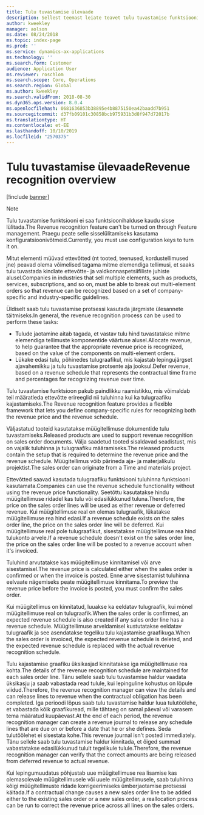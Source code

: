 ```yaml
---
title: Tulu tuvastamise ülevaade
description: Sellest teemast leiate teavet tulu tuvastamise funktsiooni kohta. See funktsioon pakub paindlikku raamistikku, mis võimaldab teil määratleda ettevõtte erireeglid nii tuluhinna kui ka tulugraafiku kajastamiseks mitme elemendiga tellimuste puhul.
author: kweekley
manager: aolson
ms.date: 08/24/2018
ms.topic: index-page
ms.prod: ''
ms.service: dynamics-ax-applications
ms.technology: ''
ms.search.form: Customer
audience: Application User
ms.reviewer: roschlom
ms.search.scope: Core, Operations
ms.search.region: Global
ms.author: kweekley
ms.search.validFrom: 2018-08-30
ms.dyn365.ops.version: 8.0.4
ms.openlocfilehash: 0681636853b38895e4b8875150ea42baadd7b951
ms.sourcegitcommit: d37fb09101c30858bcb975931b3d8f947d72017b
ms.translationtype: HT
ms.contentlocale: et-EE
ms.lasthandoff: 10/10/2019
ms.locfileid: "2570375"
---
```

# <a name="revenue-recognition-overview"></a><span data-ttu-id="d7266-104">Tulu tuvastamise ülevaade</span><span class="sxs-lookup"><span data-stu-id="d7266-104">Revenue recognition overview</span></span>

[!include [banner](../includes/banner.md)]

> [!NOTE]
> <span data-ttu-id="d7266-105">Tulu tuvastamise funktsiooni ei saa funktsioonihalduse kaudu sisse lülitada.</span><span class="sxs-lookup"><span data-stu-id="d7266-105">The Revenue recognition feature can't be turned on through Feature management.</span></span> <span data-ttu-id="d7266-106">Praegu peate selle sisselülitamiseks kasutama konfiguratsioonivõtmeid.</span><span class="sxs-lookup"><span data-stu-id="d7266-106">Currently, you must use configuration keys to turn it on.</span></span>

<span data-ttu-id="d7266-107">Mitut elementi müüvad ettevõtted (nt tooted, teenused, kordustellimused jne) peavad olema võimelised tagama mitme elemendiga tellimusi, et saaks tulu tuvastada kindlate ettevõtte- ja valdkonnaspetsiifiliste juhiste alusel.</span><span class="sxs-lookup"><span data-stu-id="d7266-107">Companies in industries that sell multiple elements, such as products, services, subscriptions, and so on, must be able to break out multi-element orders so that revenue can be recognized based on a set of company-specific and industry-specific guidelines.</span></span>

<span data-ttu-id="d7266-108">Üldiselt saab tulu tuvastamise protsessi kasutada järgmiste ülesannete täitmiseks.</span><span class="sxs-lookup"><span data-stu-id="d7266-108">In general, the revenue recognition process can be used to perform these tasks:</span></span>

* <span data-ttu-id="d7266-109">Tulude jaotamine aitab tagada, et vastav tulu hind tuvastatakse mitme elemendiga tellimuste komponentide väärtuse alusel.</span><span class="sxs-lookup"><span data-stu-id="d7266-109">Allocate revenue, to help guarantee that the appropriate revenue price is recognized, based on the value of the components on multi-element orders.</span></span>
* <span data-ttu-id="d7266-110">Lükake edasi tulu, põhinedes tulugraafikul, mis kajastab lepingujärgset ajavahemikku ja tulu tuvastamise protsente aja jooksul.</span><span class="sxs-lookup"><span data-stu-id="d7266-110">Defer revenue, based on a revenue schedule that represents the contractual time frame and percentages for recognizing revenue over time.</span></span>

<span data-ttu-id="d7266-111">Tulu tuvastamise funktsioon pakub paindlikku raamistikku, mis võimaldab teil määratleda ettevõtte erireeglid nii tuluhinna kui ka tulugraafiku kajastamiseks.</span><span class="sxs-lookup"><span data-stu-id="d7266-111">The Revenue recognition feature provides a flexible framework that lets you define company-specific rules for recognizing both the revenue price and the revenue schedule.</span></span>

<span data-ttu-id="d7266-112">Väljastatud tooteid kasutatakse müügitellimuse dokumentide tulu tuvastamiseks.</span><span class="sxs-lookup"><span data-stu-id="d7266-112">Released products are used to support revenue recognition on sales order documents.</span></span> <span data-ttu-id="d7266-113">Välja saadetud tooted sisaldavad seadistust, mis on vajalik tuluhinna ja tulugraafiku määramiseks.</span><span class="sxs-lookup"><span data-stu-id="d7266-113">The released products contain the setup that is required to determine the revenue price and the revenue schedule.</span></span> <span data-ttu-id="d7266-114">Müügitellimus võib pärineda aja- ja materjalikulu projektist.</span><span class="sxs-lookup"><span data-stu-id="d7266-114">The sales order can originate from a Time and materials project.</span></span>

<span data-ttu-id="d7266-115">Ettevõtted saavad kasutada tulugraafiku funktsiooni tuluhinna funktsiooni kasutamata.</span><span class="sxs-lookup"><span data-stu-id="d7266-115">Companies can use the revenue schedule functionality without using the revenue price functionality.</span></span> <span data-ttu-id="d7266-116">Seetõttu kasutatakse hindu müügitellimuse ridadel kas tulu või edasilükkunud tuluna.</span><span class="sxs-lookup"><span data-stu-id="d7266-116">Therefore, the price on the sales order lines will be used as either revenue or deferred revenue.</span></span> <span data-ttu-id="d7266-117">Kui müügitellimuse real on olemas tulugraafik, lükatakse müügitellimuse rea hind edasi.</span><span class="sxs-lookup"><span data-stu-id="d7266-117">If a revenue schedule exists on the sales order line, the price on the sales order line will be deferred.</span></span> <span data-ttu-id="d7266-118">Kui müügitellimuse real pole tulugraafikut, sisestatakse müügitellimuse rea hind tulukonto arvele.</span><span class="sxs-lookup"><span data-stu-id="d7266-118">If a revenue schedule doesn't exist on the sales order line, the price on the sales order line will be posted to a revenue account when it's invoiced.</span></span>

<span data-ttu-id="d7266-119">Tuluhind arvutatakse kas müügitellimuse kinnitamisel või arve sisestamisel.</span><span class="sxs-lookup"><span data-stu-id="d7266-119">The revenue price is calculated either when the sales order is confirmed or when the invoice is posted.</span></span> <span data-ttu-id="d7266-120">Enne arve sisestamist tuluhinna eelvaate nägemiseks peate müügitellimuse kinnitama.</span><span class="sxs-lookup"><span data-stu-id="d7266-120">To preview the revenue price before the invoice is posted, you must confirm the sales order.</span></span>

<span data-ttu-id="d7266-121">Kui müügitellimus on kinnitatud, luuakse ka eeldatav tulugraafik, kui mõnel müügitellimuse real on tulugraafik.</span><span class="sxs-lookup"><span data-stu-id="d7266-121">When the sales order is confirmed, an expected revenue schedule is also created if any sales order line has a revenue schedule.</span></span> <span data-ttu-id="d7266-122">Müügitellimuse arveldamisel kustutatakse eeldatav tulugraafik ja see asendatakse tegeliku tulu kajastamise graafikuga.</span><span class="sxs-lookup"><span data-stu-id="d7266-122">When the sales order is invoiced, the expected revenue schedule is deleted, and the expected revenue schedule is replaced with the actual revenue recognition schedule.</span></span>

<span data-ttu-id="d7266-123">Tulu kajastamise graafiku üksikasjad kinnitatakse iga müügitellimuse rea kohta.</span><span class="sxs-lookup"><span data-stu-id="d7266-123">The details of the revenue recognition schedule are maintained for each sales order line.</span></span> <span data-ttu-id="d7266-124">Tänu sellele saab tulu tuvastamise haldur vaadata üksikasju ja saab vabastada read tulule, kui lepinguline kohustus on lõpule viidud.</span><span class="sxs-lookup"><span data-stu-id="d7266-124">Therefore, the revenue recognition manager can view the details and can release lines to revenue when the contractual obligation has been completed.</span></span> <span data-ttu-id="d7266-125">Iga perioodi lõpus saab tulu tuvastamise haldur luua tulutöölehe, et vabastada kõik graafikuread, mille tähtaeg on samal päeval või varasem tema määratud kuupäevast.</span><span class="sxs-lookup"><span data-stu-id="d7266-125">At the end of each period, the revenue recognition manager can create a revenue journal to release any schedule lines that are due on or before a date that he or she defines.</span></span> <span data-ttu-id="d7266-126">Seda tulutöölehet ei sisestata kohe.</span><span class="sxs-lookup"><span data-stu-id="d7266-126">This revenue journal isn't posted immediately.</span></span> <span data-ttu-id="d7266-127">Tänu sellele saab tulu tuvastamise haldur kinnitada, et õiged summad vabastatakse edasilükkunud tulult tegelikule tulule.</span><span class="sxs-lookup"><span data-stu-id="d7266-127">Therefore, the revenue recognition manager can verify that the correct amounts are being released from deferred revenue to actual revenue.</span></span>

<span data-ttu-id="d7266-128">Kui lepingumuudatus põhjustab uue müügitellimuse rea lisamise kas olemasolevale müügitellimusele või uuele müügitellimusele, saab tuluhinna kõigi müügitellimuste ridade korrigeerimiseks ümberjaotamise protsessi käitada.</span><span class="sxs-lookup"><span data-stu-id="d7266-128">If a contractual change causes a new sales order line to be added either to the existing sales order or a new sales order, a reallocation process can be run to correct the revenue price across all lines on the sales orders.</span></span>
